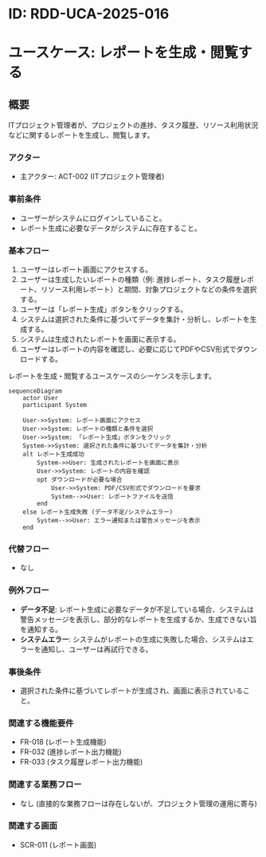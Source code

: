 # ID: RDD-UCA-2025-016

# ユースケース: レポートを生成・閲覧する

## 概要

ITプロジェクト管理者が、プロジェクトの進捗、タスク履歴、リソース利用状況などに関するレポートを生成し、閲覧します。

### アクター

- 主アクター: ACT-002 (ITプロジェクト管理者)

### 事前条件

- ユーザーがシステムにログインしていること。
- レポート生成に必要なデータがシステムに存在すること。

### 基本フロー

1. ユーザーはレポート画面にアクセスする。
1. ユーザーは生成したいレポートの種類（例: 進捗レポート、タスク履歴レポート、リソース利用レポート）と期間、対象プロジェクトなどの条件を選択する。
1. ユーザーは「レポート生成」ボタンをクリックする。
1. システムは選択された条件に基づいてデータを集計・分析し、レポートを生成する。
1. システムは生成されたレポートを画面に表示する。
1. ユーザーはレポートの内容を確認し、必要に応じてPDFやCSV形式でダウンロードする。

レポートを生成・閲覧するユースケースのシーケンスを示します。

```mermaid
sequenceDiagram
    actor User
    participant System

    User->>System: レポート画面にアクセス
    User->>System: レポートの種類と条件を選択
    User->>System: 「レポート生成」ボタンをクリック
    System->>System: 選択された条件に基づいてデータを集計・分析
    alt レポート生成成功
        System->>User: 生成されたレポートを画面に表示
        User->>System: レポートの内容を確認
        opt ダウンロードが必要な場合
            User->>System: PDF/CSV形式でダウンロードを要求
            System-->>User: レポートファイルを送信
        end
    else レポート生成失敗 (データ不足/システムエラー)
        System-->>User: エラー通知または警告メッセージを表示
    end
```

### 代替フロー

- なし

### 例外フロー

- **データ不足**: レポート生成に必要なデータが不足している場合、システムは警告メッセージを表示し、部分的なレポートを生成するか、生成できない旨を通知する。
- **システムエラー**: システムがレポートの生成に失敗した場合、システムはエラーを通知し、ユーザーは再試行できる。

### 事後条件

- 選択された条件に基づいてレポートが生成され、画面に表示されていること。

### 関連する機能要件

- FR-018 (レポート生成機能)
- FR-032 (進捗レポート出力機能)
- FR-033 (タスク履歴レポート出力機能)

### 関連する業務フロー

- なし (直接的な業務フローは存在しないが、プロジェクト管理の運用に寄与)

### 関連する画面

- SCR-011 (レポート画面)
